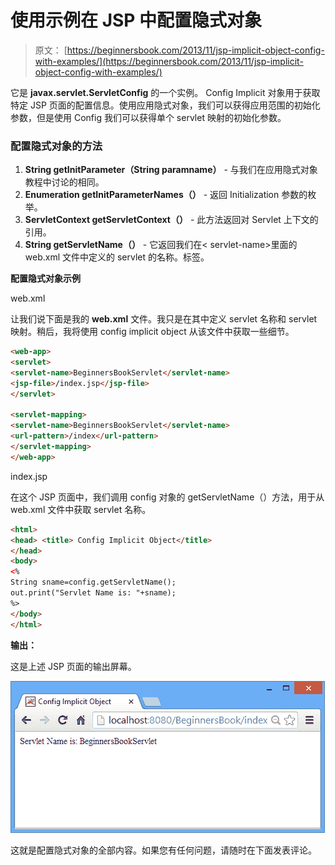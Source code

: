 # 使用示例在 JSP 中配置隐式对象

> 原文： [https://beginnersbook.com/2013/11/jsp-implicit-object-config-with-examples/](https://beginnersbook.com/2013/11/jsp-implicit-object-config-with-examples/)

它是 **javax.servlet.ServletConfig** 的一个实例。 Config Implicit 对象用于获取特定 JSP 页面的配置信息。使用应用隐式对象，我们可以获得应用范围的初始化参数，但是使用 Config 我们可以获得单个 servlet 映射的初始化参数。

### 配置隐式对象的方法

1.  **String getInitParameter（String paramname）** - 与我们在应用隐式对象教程中讨论的相同。
2.  **Enumeration getInitParameterNames（）** - 返回 Initialization 参数的枚举。
3.  **ServletContext getServletContext（）** - 此方法返回对 Servlet 上下文的引用。
4.  **String getServletName（）** - 它返回我们在&lt; servlet-name&gt;里面的 web.xml 文件中定义的 servlet 的名称。标签。

**配置隐式对象示例**

web.xml

让我们说下面是我的 **web.xml** 文件。我只是在其中定义 servlet 名称和 servlet 映射。稍后，我将使用 config implicit object 从该文件中获取一些细节。

```html
<web-app>
<servlet> 
<servlet-name>BeginnersBookServlet</servlet-name> 
<jsp-file>/index.jsp</jsp-file> 
</servlet> 

<servlet-mapping> 
<servlet-name>BeginnersBookServlet</servlet-name> 
<url-pattern>/index</url-pattern> 
</servlet-mapping> 
</web-app>
```

index.jsp

在这个 JSP 页面中，我们调用 config 对象的 getServletName（）方法，用于从 web.xml 文件中获取 servlet 名称。

```html
<html>
<head> <title> Config Implicit Object</title>
</head>
<body>
<% 
String sname=config.getServletName(); 
out.print("Servlet Name is: "+sname); 
%>
</body>
</html>
```

**输出：**

这是上述 JSP 页面的输出屏幕。

![config](img/9610caf21acdc03aa5f7ca3c3b8a1eb4.jpg)

这就是配置隐式对象的全部内容。如果您有任何问题，请随时在下面发表评论。